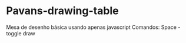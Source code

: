 # Pavans-drawing-table
Mesa de desenho básica usando apenas javascript
Comandos: 
  Space - toggle draw
